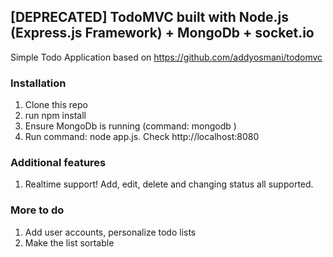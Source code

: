 ## [DEPRECATED] TodoMVC built with Node.js (Express.js Framework) + MongoDb + socket.io

Simple Todo Application based on <a href="https://github.com/addyosmani/todomvc">https://github.com/addyosmani/todomvc</a>

### Installation
1. Clone this repo
2. run npm install
3. Ensure MongoDb is running (command:  mongodb )
4. Run command:  node app.js. Check http://localhost:8080

### Additional features
1. Realtime support! Add, edit, delete and changing status all supported.

### More to do
1. Add user accounts, personalize todo lists
2. Make the list sortable
